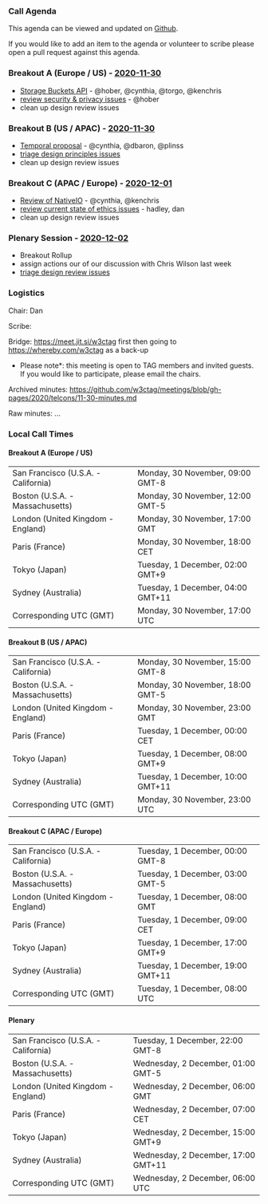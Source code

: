### Call Agenda

This agenda can be viewed and updated on [Github](https://github.com/w3ctag/meetings/blob/gh-pages/2020/telcons/11-30-agenda.md).

If you would like to add an item to the agenda or volunteer to scribe please open a pull request against this agenda.

### Breakout A (Europe / US) - [2020-11-30](https://www.timeanddate.com/worldclock/converter.html?iso=20201130T170000&p1=224&p2=43&p3=136&p4=195&p5=248&p6=240)

* [Storage Buckets API](https://github.com/w3ctag/design-reviews/issues/562) - @hober, @cynthia, @torgo, @kenchris
* [review security & privacy issues](https://github.com/w3ctag/security-questionnaire/issues) - @hober
* clean up design review issues

### Breakout B (US / APAC) - [2020-11-30](https://www.timeanddate.com/worldclock/converter.html?iso=20201130T230000&p1=224&p2=43&p3=136&p4=195&p5=248&p6=240)

* [Temporal proposal](https://github.com/w3ctag/design-reviews/issues/311) - @cynthia, @dbaron, @plinss
* [triage design principles issues](https://github.com/w3ctag/design-principles/issues)
* clean up design review issues

### Breakout C (APAC / Europe) - [2020-12-01](https://www.timeanddate.com/worldclock/converter.html?iso=20201201T080000&p1=224&p2=43&p3=136&p4=195&p5=248&p6=240)

* [Review of NativeIO](https://github.com/w3ctag/design-reviews/issues/566) - @cynthia, @kenchris
* [review current state of ethics issues](https://github.com/w3ctag/ethical-web-principles/issues) - hadley, dan
* clean up design review issues

### Plenary Session - [2020-12-02](https://www.timeanddate.com/worldclock/converter.html?iso=20201202T060000&p1=224&p2=43&p3=136&p4=195&p5=248&p6=240)

* Breakout Rollup
* assign actions our of our discussion with Chris Wilson last week
* [triage design review issues](https://github.com/w3ctag/design-reviews/issues)

### Logistics

Chair: Dan

Scribe:

Bridge: https://meet.jit.si/w3ctag first then going to https://whereby.com/w3ctag as a back-up

* Please note*: this meeting is open to TAG members and invited guests. If you would like to participate, please email the chairs.

Archived minutes: https://github.com/w3ctag/meetings/blob/gh-pages/2020/telcons/11-30-minutes.md

Raw minutes: ...


### Local Call Times

#### Breakout A (Europe / US)

<table>
<tr><td> San Francisco (U.S.A. - California) <td> Monday, 30 November, 09:00 GMT-8</td></tr>
<tr><td> Boston (U.S.A. - Massachusetts) <td> Monday, 30 November, 12:00 GMT-5</td></tr>
<tr><td> London (United Kingdom - England) <td> Monday, 30 November, 17:00 GMT</td></tr>
<tr><td> Paris (France) <td> Monday, 30 November, 18:00 CET</td></tr>
<tr><td> Tokyo (Japan) <td> Tuesday, 1 December, 02:00 GMT+9</td></tr>
<tr><td> Sydney (Australia) <td> Tuesday, 1 December, 04:00 GMT+11</td></tr>
<tr><td> Corresponding UTC (GMT) <td> Monday, 30 November, 17:00 UTC</td></tr>
</table>

#### Breakout B (US / APAC)

<table>
<tr><td> San Francisco (U.S.A. - California) <td> Monday, 30 November, 15:00 GMT-8</td></tr>
<tr><td> Boston (U.S.A. - Massachusetts) <td> Monday, 30 November, 18:00 GMT-5</td></tr>
<tr><td> London (United Kingdom - England) <td> Monday, 30 November, 23:00 GMT</td></tr>
<tr><td> Paris (France) <td> Tuesday, 1 December, 00:00 CET</td></tr>
<tr><td> Tokyo (Japan) <td> Tuesday, 1 December, 08:00 GMT+9</td></tr>
<tr><td> Sydney (Australia) <td> Tuesday, 1 December, 10:00 GMT+11</td></tr>
<tr><td> Corresponding UTC (GMT) <td> Monday, 30 November, 23:00 UTC</td></tr>
</table>

#### Breakout C (APAC / Europe)

<table>
<tr><td> San Francisco (U.S.A. - California) <td> Tuesday, 1 December, 00:00 GMT-8</td></tr>
<tr><td> Boston (U.S.A. - Massachusetts) <td> Tuesday, 1 December, 03:00 GMT-5</td></tr>
<tr><td> London (United Kingdom - England) <td> Tuesday, 1 December, 08:00 GMT</td></tr>
<tr><td> Paris (France) <td> Tuesday, 1 December, 09:00 CET</td></tr>
<tr><td> Tokyo (Japan) <td> Tuesday, 1 December, 17:00 GMT+9</td></tr>
<tr><td> Sydney (Australia) <td> Tuesday, 1 December, 19:00 GMT+11</td></tr>
<tr><td> Corresponding UTC (GMT) <td> Tuesday, 1 December, 08:00 UTC</td></tr>
</table>

#### Plenary

<table>
<tr><td> San Francisco (U.S.A. - California) <td> Tuesday, 1 December, 22:00 GMT-8</td></tr>
<tr><td> Boston (U.S.A. - Massachusetts) <td> Wednesday, 2 December, 01:00 GMT-5</td></tr>
<tr><td> London (United Kingdom - England) <td> Wednesday, 2 December, 06:00 GMT</td></tr>
<tr><td> Paris (France) <td> Wednesday, 2 December, 07:00 CET</td></tr>
<tr><td> Tokyo (Japan) <td> Wednesday, 2 December, 15:00 GMT+9</td></tr>
<tr><td> Sydney (Australia) <td> Wednesday, 2 December, 17:00 GMT+11</td></tr>
<tr><td> Corresponding UTC (GMT) <td> Wednesday, 2 December, 06:00 UTC</td></tr>
</table>

